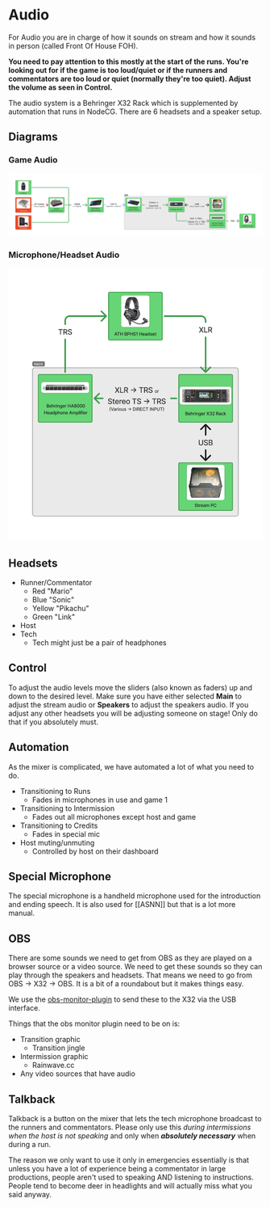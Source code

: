 # Audio

For Audio you are in charge of how it sounds on stream and how it sounds in person (called Front Of House FOH).

**You need to pay attention to this mostly at the start of the runs. You're looking out for if the game is too loud/quiet or if the runners and commentators are too loud or quiet (normally they're too quiet). Adjust the volume as seen in Control.**

The audio system is a Behringer X32 Rack which is supplemented by automation that runs in NodeCG. There are 6 headsets and a speaker setup.

## Diagrams

### Game Audio

![Game Audio](./audio-flow-game.png)

### Microphone/Headset Audio

![Microphone/Headset Audio](./audio-flow-headset.png)

## Headsets

- Runner/Commentator
  - Red "Mario"
  - Blue "Sonic"
  - Yellow "Pikachu"
  - Green "Link"
- Host
- Tech
  - Tech might just be a pair of headphones

## Control

To adjust the audio levels move the sliders (also known as faders) up and down to the desired level. Make sure you have either selected **Main** to adjust the stream audio or **Speakers** to adjust the speakers audio. If you adjust any other headsets you will be adjusting someone on stage! Only do that if you absolutely must.

## Automation

As the mixer is complicated, we have automated a lot of what you need to do.

- Transitioning to Runs
  - Fades in microphones in use and game 1
- Transitioning to Intermission
  - Fades out all microphones except host and game
- Transitioning to Credits
  - Fades in special mic
- Host muting/unmuting
  - Controlled by host on their dashboard

## Special Microphone

The special microphone is a handheld microphone used for the introduction and ending speech. It is also used for [[ASNN]] but that is a lot more manual.

## OBS

There are some sounds we need to get from OBS as they are played on a browser source or a video source. We need to get these sounds so they can play through the speakers and headsets. That means we need to go from OBS -> X32 -> OBS. It is a bit of a roundabout but it makes things easy.

We use the [obs-monitor-plugin](https://github.com/exeldro/obs-audio-monitor) to send these to the X32 via the USB interface.

Things that the obs monitor plugin need to be on is:

- Transition graphic
  - Transition jingle
- Intermission graphic
  - Rainwave.cc
- Any video sources that have audio

## Talkback

Talkback is a button on the mixer that lets the tech microphone broadcast to the runners and commentators. Please only use this *during intermissions when the host is not speaking* and only when ***absolutely necessary*** when during a run.

The reason we only want to use it only in emergencies essentially is that unless you have a lot of experience being a commentator in large productions, people aren't used to speaking AND listening to instructions. People tend to become deer in headlights and will actually miss what you said anyway.
